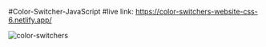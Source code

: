 #Color-Switcher-JavaScript
#live link:
https://color-switchers-website-css-6.netlify.app/

![color-switchers](https://github.com/Rahat848/Color-Switchers-6/assets/136954767/1755e7fa-239e-4e09-ab31-4b2dfdbdd1d2)
